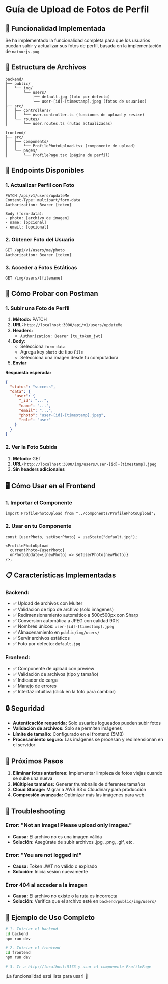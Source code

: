 # Guía de Upload de Fotos de Perfil

## 🚀 Funcionalidad Implementada

Se ha implementado la funcionalidad completa para que los usuarios puedan subir y actualizar sus fotos de perfil, basada en la implementación de `natourjs-pug`.

## 📁 Estructura de Archivos

```
backend/
├── public/
│   └── img/
│       └── users/
│           ├── default.jpg (foto por defecto)
│           └── user-[id]-[timestamp].jpeg (fotos de usuarios)
├── src/
│   ├── controllers/
│   │   └── user.controller.ts (funciones de upload y resize)
│   └── routes/
│       └── user.routes.ts (rutas actualizadas)

frontend/
├── src/
│   ├── components/
│   │   └── ProfilePhotoUpload.tsx (componente de upload)
│   └── pages/
│       └── ProfilePage.tsx (página de perfil)
```

## 🔧 Endpoints Disponibles

### 1. Actualizar Perfil con Foto

```
PATCH /api/v1/users/updateMe
Content-Type: multipart/form-data
Authorization: Bearer [token]

Body (form-data):
- photo: [archivo de imagen]
- name: [opcional]
- email: [opcional]
```

### 2. Obtener Foto del Usuario

```
GET /api/v1/users/me/photo
Authorization: Bearer [token]
```

### 3. Acceder a Fotos Estáticas

```
GET /img/users/[filename]
```

## 🧪 Cómo Probar con Postman

### 1. Subir una Foto de Perfil

1. **Método:** PATCH
2. **URL:** `http://localhost:3000/api/v1/users/updateMe`
3. **Headers:**
   - `Authorization: Bearer [tu_token_jwt]`
4. **Body:**
   - Selecciona `form-data`
   - Agrega key `photo` de tipo `File`
   - Selecciona una imagen desde tu computadora
5. **Enviar**

**Respuesta esperada:**

```json
{
  "status": "success",
  "data": {
    "user": {
      "_id": "...",
      "name": "...",
      "email": "...",
      "photo": "user-[id]-[timestamp].jpeg",
      "role": "user"
    }
  }
}
```

### 2. Ver la Foto Subida

1. **Método:** GET
2. **URL:** `http://localhost:3000/img/users/user-[id]-[timestamp].jpeg`
3. **Sin headers adicionales**

## 🖥️ Cómo Usar en el Frontend

### 1. Importar el Componente

```tsx
import ProfilePhotoUpload from "../components/ProfilePhotoUpload";
```

### 2. Usar en tu Componente

```tsx
const [userPhoto, setUserPhoto] = useState("default.jpg");

<ProfilePhotoUpload
  currentPhoto={userPhoto}
  onPhotoUpdate={(newPhoto) => setUserPhoto(newPhoto)}
/>;
```

## 📋 Características Implementadas

### Backend:

- ✅ Upload de archivos con Multer
- ✅ Validación de tipo de archivo (solo imágenes)
- ✅ Redimensionamiento automático a 500x500px con Sharp
- ✅ Conversión automática a JPEG con calidad 90%
- ✅ Nombres únicos: `user-[id]-[timestamp].jpeg`
- ✅ Almacenamiento en `public/img/users/`
- ✅ Servir archivos estáticos
- ✅ Foto por defecto: `default.jpg`

### Frontend:

- ✅ Componente de upload con preview
- ✅ Validación de archivos (tipo y tamaño)
- ✅ Indicador de carga
- ✅ Manejo de errores
- ✅ Interfaz intuitiva (click en la foto para cambiar)

## 🔒 Seguridad

- **Autenticación requerida:** Solo usuarios logueados pueden subir fotos
- **Validación de archivos:** Solo se permiten imágenes
- **Límite de tamaño:** Configurado en el frontend (5MB)
- **Procesamiento seguro:** Las imágenes se procesan y redimensionan en el servidor

## 🚀 Próximos Pasos

1. **Eliminar fotos anteriores:** Implementar limpieza de fotos viejas cuando se sube una nueva
2. **Múltiples tamaños:** Generar thumbnails de diferentes tamaños
3. **Cloud Storage:** Migrar a AWS S3 o Cloudinary para producción
4. **Compresión avanzada:** Optimizar más las imágenes para web

## 🐛 Troubleshooting

### Error: "Not an image! Please upload only images."

- **Causa:** El archivo no es una imagen válida
- **Solución:** Asegúrate de subir archivos .jpg, .png, .gif, etc.

### Error: "You are not logged in!"

- **Causa:** Token JWT no válido o expirado
- **Solución:** Inicia sesión nuevamente

### Error 404 al acceder a la imagen

- **Causa:** El archivo no existe o la ruta es incorrecta
- **Solución:** Verifica que el archivo esté en `backend/public/img/users/`

## 📝 Ejemplo de Uso Completo

```bash
# 1. Iniciar el backend
cd backend
npm run dev

# 2. Iniciar el frontend
cd frontend
npm run dev

# 3. Ir a http://localhost:5173 y usar el componente ProfilePage
```

¡La funcionalidad está lista para usar! 🎉
